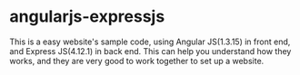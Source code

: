 # angularjs-expressjs
This is a easy website's sample code, using Angular JS(1.3.15)  in front end, and Express JS(4.12.1) in back end.  This can help you understand how they works, and they are very good to work together to set up a website.
